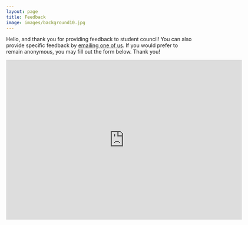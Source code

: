 ```yaml
---
layout: page
title: Feedback
image: images/background10.jpg
---
```


Hello, and thank you for providing feedback to student council! You can also provide specific feedback by [emailing one of us](/Current-Officers/). If you would prefer to remain anonymous, you may fill out the form below. Thank you!

<iframe src="https://docs.google.com/forms/d/e/1FAIpQLSd6QMTI4gtsjgX8UV-yHimu8xxohLXXuOxXF-lbC9Mupf_GZQ/viewform?embedded=true" width="640" height="434" frameborder="0" marginheight="0" marginwidth="0">Loading…</iframe>
